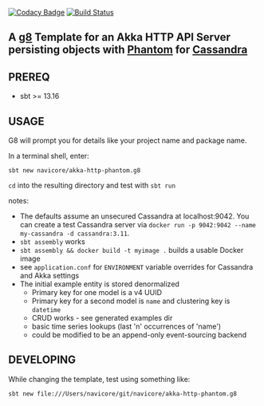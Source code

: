 [![Codacy Badge](https://api.codacy.com/project/badge/Grade/1bec982da37d4df0a375d183f2b97dd6)](https://www.codacy.com/app/navicore/akka-http-phantom.g8?utm_source=github.com&amp;utm_medium=referral&amp;utm_content=navicore/akka-http-phantom.g8&amp;utm_campaign=Badge_Grade)
[![Build Status](https://travis-ci.org/navicore/akka-http-phantom.g8.svg?branch=master)](https://travis-ci.org/navicore/akka-http-phantom.g8)

A [g8] Template for an Akka HTTP API Server persisting objects with [Phantom] for [Cassandra]
---

## PREREQ

  * sbt >= 13.16

## USAGE

G8 will prompt you for details like your project name and package name.

In a terminal shell, enter:

```console
sbt new navicore/akka-http-phantom.g8 
```

`cd` into the resulting directory and test with `sbt run`

notes:

* The defaults assume an unsecured Cassandra at localhost:9042.  You can create a test Cassandra server via `docker run -p 9042:9042 --name my-cassandra -d cassandra:3.11`.
* `sbt assembly` works
* `sbt assembly && docker build -t myimage .` builds a usable Docker image
* see `application.conf` for `ENVIRONMENT` variable overrides for Cassandra and Akka settings
* The initial example entity is stored denormalized
  * Primary key for one model is a v4 UUID
  * Primary key for a second model is `name` and clustering key is `datetime`
  * CRUD works - see generated examples dir
  * basic time series lookups (last 'n' occurrences of 'name')
  * could be modified to be an append-only event-sourcing backend

## DEVELOPING

While changing the template, test using something like:

```console
sbt new file:///Users/navicore/git/navicore/akka-http-phantom.g8
```

[Phantom]: https://github.com/outworkers/phantom
[Cassandra]: http://cassandra.apache.org/
[g8]: http://www.foundweekends.org/giter8/
[g8 setup]: http://www.foundweekends.org/giter8/setup.html 

